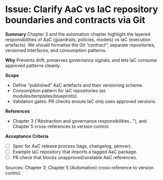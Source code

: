 # Issue: Clarify AaC vs IaC repository boundaries and contracts via Git

**Summary**
Chapter 3 and the automation chapter highlight the layered responsibilities of AaC (guardrails, policies, models) vs IaC (execution artefacts). We should formalise the Git “contract”: separate repositories, versioned interfaces, and consumption patterns.

**Why**
Prevents drift, preserves governance signals, and lets IaC consume approved patterns cleanly.

**Scope**
- Define “published” AaC artefacts and their versioning scheme.
- Consumption pattern for IaC repositories (as modules/templates/blueprints).
- Validation gates: PR checks ensure IaC only uses approved versions.

**References**
- Chapter 3 (“Abstraction and governance responsibilities…”), and Chapter 5 cross-references to version control.

**Acceptance Criteria**
- [ ] Spec for AaC release process (tags, changelog, semver).
- [ ] Example IaC repository that imports a tagged AaC package.
- [ ] PR check that blocks unapproved/unstable AaC references.

Sources: Chapter 3; Chapter 5 (Automation) cross-reference to version control.
